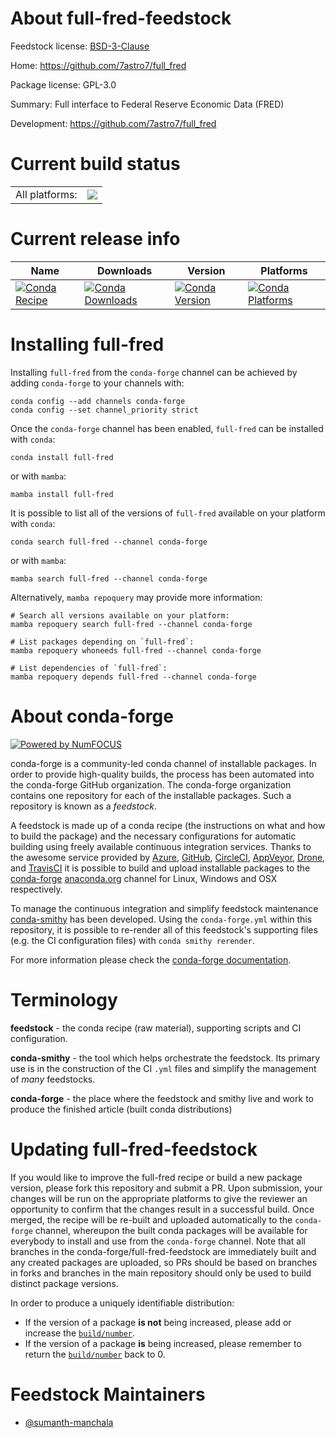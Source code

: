 About full-fred-feedstock
=========================

Feedstock license: [BSD-3-Clause](https://github.com/conda-forge/full-fred-feedstock/blob/main/LICENSE.txt)

Home: https://github.com/7astro7/full_fred

Package license: GPL-3.0

Summary: Full interface to Federal Reserve Economic Data (FRED)

Development: https://github.com/7astro7/full_fred

Current build status
====================


<table><tr><td>All platforms:</td>
    <td>
      <a href="https://dev.azure.com/conda-forge/feedstock-builds/_build/latest?definitionId=21022&branchName=main">
        <img src="https://dev.azure.com/conda-forge/feedstock-builds/_apis/build/status/full-fred-feedstock?branchName=main">
      </a>
    </td>
  </tr>
</table>

Current release info
====================

| Name | Downloads | Version | Platforms |
| --- | --- | --- | --- |
| [![Conda Recipe](https://img.shields.io/badge/recipe-full--fred-green.svg)](https://anaconda.org/conda-forge/full-fred) | [![Conda Downloads](https://img.shields.io/conda/dn/conda-forge/full-fred.svg)](https://anaconda.org/conda-forge/full-fred) | [![Conda Version](https://img.shields.io/conda/vn/conda-forge/full-fred.svg)](https://anaconda.org/conda-forge/full-fred) | [![Conda Platforms](https://img.shields.io/conda/pn/conda-forge/full-fred.svg)](https://anaconda.org/conda-forge/full-fred) |

Installing full-fred
====================

Installing `full-fred` from the `conda-forge` channel can be achieved by adding `conda-forge` to your channels with:

```
conda config --add channels conda-forge
conda config --set channel_priority strict
```

Once the `conda-forge` channel has been enabled, `full-fred` can be installed with `conda`:

```
conda install full-fred
```

or with `mamba`:

```
mamba install full-fred
```

It is possible to list all of the versions of `full-fred` available on your platform with `conda`:

```
conda search full-fred --channel conda-forge
```

or with `mamba`:

```
mamba search full-fred --channel conda-forge
```

Alternatively, `mamba repoquery` may provide more information:

```
# Search all versions available on your platform:
mamba repoquery search full-fred --channel conda-forge

# List packages depending on `full-fred`:
mamba repoquery whoneeds full-fred --channel conda-forge

# List dependencies of `full-fred`:
mamba repoquery depends full-fred --channel conda-forge
```


About conda-forge
=================

[![Powered by
NumFOCUS](https://img.shields.io/badge/powered%20by-NumFOCUS-orange.svg?style=flat&colorA=E1523D&colorB=007D8A)](https://numfocus.org)

conda-forge is a community-led conda channel of installable packages.
In order to provide high-quality builds, the process has been automated into the
conda-forge GitHub organization. The conda-forge organization contains one repository
for each of the installable packages. Such a repository is known as a *feedstock*.

A feedstock is made up of a conda recipe (the instructions on what and how to build
the package) and the necessary configurations for automatic building using freely
available continuous integration services. Thanks to the awesome service provided by
[Azure](https://azure.microsoft.com/en-us/services/devops/), [GitHub](https://github.com/),
[CircleCI](https://circleci.com/), [AppVeyor](https://www.appveyor.com/),
[Drone](https://cloud.drone.io/welcome), and [TravisCI](https://travis-ci.com/)
it is possible to build and upload installable packages to the
[conda-forge](https://anaconda.org/conda-forge) [anaconda.org](https://anaconda.org/)
channel for Linux, Windows and OSX respectively.

To manage the continuous integration and simplify feedstock maintenance
[conda-smithy](https://github.com/conda-forge/conda-smithy) has been developed.
Using the ``conda-forge.yml`` within this repository, it is possible to re-render all of
this feedstock's supporting files (e.g. the CI configuration files) with ``conda smithy rerender``.

For more information please check the [conda-forge documentation](https://conda-forge.org/docs/).

Terminology
===========

**feedstock** - the conda recipe (raw material), supporting scripts and CI configuration.

**conda-smithy** - the tool which helps orchestrate the feedstock.
                   Its primary use is in the construction of the CI ``.yml`` files
                   and simplify the management of *many* feedstocks.

**conda-forge** - the place where the feedstock and smithy live and work to
                  produce the finished article (built conda distributions)


Updating full-fred-feedstock
============================

If you would like to improve the full-fred recipe or build a new
package version, please fork this repository and submit a PR. Upon submission,
your changes will be run on the appropriate platforms to give the reviewer an
opportunity to confirm that the changes result in a successful build. Once
merged, the recipe will be re-built and uploaded automatically to the
`conda-forge` channel, whereupon the built conda packages will be available for
everybody to install and use from the `conda-forge` channel.
Note that all branches in the conda-forge/full-fred-feedstock are
immediately built and any created packages are uploaded, so PRs should be based
on branches in forks and branches in the main repository should only be used to
build distinct package versions.

In order to produce a uniquely identifiable distribution:
 * If the version of a package **is not** being increased, please add or increase
   the [``build/number``](https://docs.conda.io/projects/conda-build/en/latest/resources/define-metadata.html#build-number-and-string).
 * If the version of a package **is** being increased, please remember to return
   the [``build/number``](https://docs.conda.io/projects/conda-build/en/latest/resources/define-metadata.html#build-number-and-string)
   back to 0.

Feedstock Maintainers
=====================

* [@sumanth-manchala](https://github.com/sumanth-manchala/)


